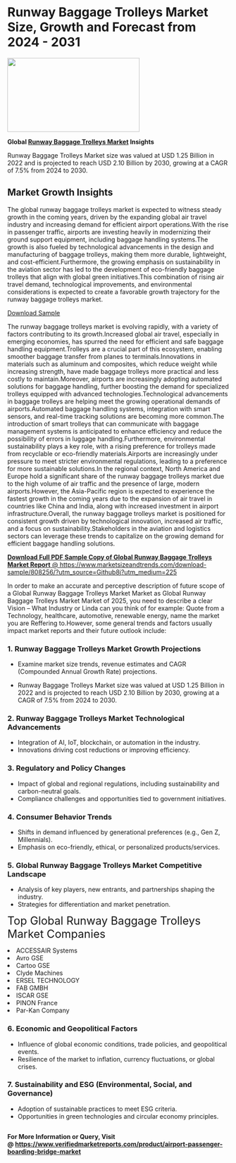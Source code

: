 <H1>Runway Baggage Trolleys Market Size, Growth and Forecast from 2024 - 2031</H1><img class="aligncenter size-medium wp-image-584254" src="https://thirdeyenews.in/wp-content/uploads/2024/09/Global-Market-Research-300x168.jpeg" alt="" width="300" height="168" /><p><strong>Global&nbsp;<a href="https://www.marketsizeandtrends.com/download-sample/808256/?utm_source=Github8j?utm_medium=225">Runway Baggage Trolleys Market</a> Insights</strong></p><p>Runway Baggage Trolleys Market size was valued at USD 1.25 Billion in 2022 and is projected to reach USD 2.10 Billion by 2030, growing at a CAGR of 7.5% from 2024 to 2030.</p><p><h2>Market Growth Insights</h2> <p>The global runway baggage trolleys market is expected to witness steady growth in the coming years, driven by the expanding global air travel industry and increasing demand for efficient airport operations.With the rise in passenger traffic, airports are investing heavily in modernizing their ground support equipment, including baggage handling systems.The growth is also fueled by technological advancements in the design and manufacturing of baggage trolleys, making them more durable, lightweight, and cost-efficient.Furthermore, the growing emphasis on sustainability in the aviation sector has led to the development of eco-friendly baggage trolleys that align with global green initiatives.This combination of rising air travel demand, technological improvements, and environmental considerations is expected to create a favorable growth trajectory for the runway baggage trolleys market.</p> <p><a href="#">Download Sample</a></p> <p>The runway baggage trolleys market is evolving rapidly, with a variety of factors contributing to its growth.Increased global air travel, especially in emerging economies, has spurred the need for efficient and safe baggage handling equipment.Trolleys are a crucial part of this ecosystem, enabling smoother baggage transfer from planes to terminals.Innovations in materials such as aluminum and composites, which reduce weight while increasing strength, have made baggage trolleys more practical and less costly to maintain.Moreover, airports are increasingly adopting automated solutions for baggage handling, further boosting the demand for specialized trolleys equipped with advanced technologies.Technological advancements in baggage trolleys are helping meet the growing operational demands of airports.Automated baggage handling systems, integration with smart sensors, and real-time tracking solutions are becoming more common.The introduction of smart trolleys that can communicate with baggage management systems is anticipated to enhance efficiency and reduce the possibility of errors in luggage handling.Furthermore, environmental sustainability plays a key role, with a rising preference for trolleys made from recyclable or eco-friendly materials.Airports are increasingly under pressure to meet stricter environmental regulations, leading to a preference for more sustainable solutions.In the regional context, North America and Europe hold a significant share of the runway baggage trolleys market due to the high volume of air traffic and the presence of large, modern airports.However, the Asia-Pacific region is expected to experience the fastest growth in the coming years due to the expansion of air travel in countries like China and India, along with increased investment in airport infrastructure.Overall, the runway baggage trolleys market is positioned for consistent growth driven by technological innovation, increased air traffic, and a focus on sustainability.Stakeholders in the aviation and logistics sectors can leverage these trends to capitalize on the growing demand for efficient baggage handling solutions.</p> <p><a href="#"></p><p><span class=""><strong>Download Full PDF Sample Copy of Global Runway Baggage Trolleys Market Report</strong> @ <a href="https://www.marketsizeandtrends.com/download-sample/808256/?utm_source=Github8j?utm_medium=225" target="_blank">https://www.marketsizeandtrends.com/download-sample/808256/?utm_source=Github8j?utm_medium=225</a></span></p><p>In order to make an accurate and perceptive description of future scope of a Global&nbsp;Runway Baggage Trolleys Market Market as Global&nbsp;Runway Baggage Trolleys Market Market of 2025, you need to describe a clear Vision &ndash; What Industry or Linda can you think of for example: Quote from a Technology, healthcare, automotive, renewable energy, name the market you are Reffering to.However, some general trends and factors usually impact market reports and their future outlook include:</p><h3>1.&nbsp;<strong>Runway Baggage Trolleys Market Growth Projections</strong></h3><ul><li>Examine market size trends, revenue estimates and CAGR (Compounded Annual Growth Rate) projections.</li><li><p>Runway Baggage Trolleys Market size was valued at USD 1.25 Billion in 2022 and is projected to reach USD 2.10 Billion by 2030, growing at a CAGR of 7.5% from 2024 to 2030.</p></li></ul><h3>2.&nbsp;<strong>Runway Baggage Trolleys Market Technological Advancements</strong></h3><ul><li>Integration of AI, IoT, blockchain, or automation in the industry.</li><li>Innovations driving cost reductions or improving efficiency.</li></ul><h3>3.&nbsp;<strong>Regulatory and Policy Changes</strong></h3><ul><li>Impact of global and regional regulations, including sustainability and carbon-neutral goals.</li><li>Compliance challenges and opportunities tied to government initiatives.</li></ul><h3>4.&nbsp;<strong>Consumer Behavior Trends</strong></h3><ul><li>Shifts in demand influenced by generational preferences (e.g., Gen Z, Millennials).</li><li>Emphasis on eco-friendly, ethical, or personalized products/services.</li></ul><h3>5.&nbsp;<strong>Global Runway Baggage Trolleys Market Competitive Landscape</strong></h3><ul><li>Analysis of key players, new entrants, and partnerships shaping the industry.</li><li>Strategies for differentiation and market penetration.</li></ul><p data-pm-slice="1 1 []"><span style="color: inherit; font-family: inherit; font-size: 25px;">Top Global Runway Baggage Trolleys Market Companies</span></p><div class="" data-test-id=""><p><li>ACCESSAIR Systems</li><li> Avro GSE</li><li> Cartoo GSE</li><li> Clyde Machines</li><li> ERSEL TECHNOLOGY</li><li> FAB GMBH</li><li> ISCAR GSE</li><li> PINON France</li><li> Par-Kan Company</li></p></div><h3>6.&nbsp;<strong>Economic and Geopolitical Factors</strong></h3><ul><li>Influence of global economic conditions, trade policies, and geopolitical events.</li><li>Resilience of the market to inflation, currency fluctuations, or global crises.</li></ul><h3>7.&nbsp;<strong>Sustainability and ESG (Environmental, Social, and Governance)</strong></h3><ul><li>Adoption of sustainable practices to meet ESG criteria.</li><li>Opportunities in green technologies and circular economy principles.</li></ul><h2><strong style="font-size: 14px;">For More Information or Query, Visit @&nbsp;</strong><a style="background-color: #ffffff; font-size: 14px;" href="https://www.marketsizeandtrends.com/report/runway-baggage-trolleys-market/" target="_blank">https://www.verifiedmarketreports.com/product/airport-passenger-boarding-bridge-market</a></h2>